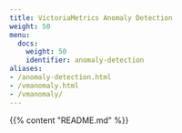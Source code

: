 ```yaml
---
title: VictoriaMetrics Anomaly Detection
weight: 50
menu:
  docs:
    weight: 50
    identifier: anomaly-detection
aliases:
- /anomaly-detection.html
- /vmanomaly.html
- /vmanomaly/
---
```

{{% content "README.md" %}}
